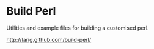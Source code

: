 # Build Perl

Utilities and example files for building a customised perl.

http://larig.github.com/build-perl/
